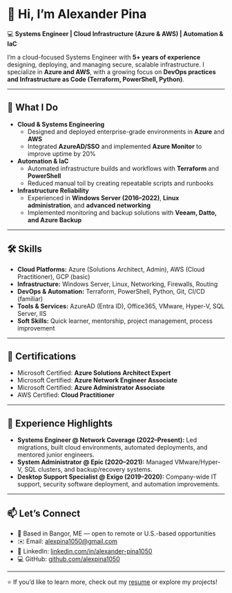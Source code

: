 # 👋 Hi, I’m Alexander Pina

💻 **Systems Engineer | Cloud Infrastructure (Azure & AWS) | Automation & IaC**

I’m a cloud-focused Systems Engineer with **5+ years of experience** designing, deploying, and managing secure, scalable infrastructure. I specialize in **Azure and AWS**, with a growing focus on **DevOps practices and Infrastructure as Code (Terraform, PowerShell, Python)**.

---

## 🚀 What I Do
- **Cloud & Systems Engineering**  
  - Designed and deployed enterprise-grade environments in **Azure** and **AWS**  
  - Integrated **AzureAD/SSO** and implemented **Azure Monitor** to improve uptime by 20%  
- **Automation & IaC**  
  - Automated infrastructure builds and workflows with **Terraform** and **PowerShell**  
  - Reduced manual toil by creating repeatable scripts and runbooks  
- **Infrastructure Reliability**  
  - Experienced in **Windows Server (2016–2022)**, **Linux administration**, and **advanced networking**  
  - Implemented monitoring and backup solutions with **Veeam, Datto, and Azure Backup**

---

## 🛠️ Skills
- **Cloud Platforms:** Azure (Solutions Architect, Admin), AWS (Cloud Practitioner), GCP (basic)  
- **Infrastructure:** Windows Server, Linux, Networking, Firewalls, Routing  
- **DevOps & Automation:** Terraform, PowerShell, Python, Git, CI/CD (familiar)  
- **Tools & Services:** AzureAD (Entra ID), Office365, VMware, Hyper-V, SQL Server, IIS  
- **Soft Skills:** Quick learner, mentorship, project management, process improvement  

---

## 📜 Certifications
- Microsoft Certified: **Azure Solutions Architect Expert**  
- Microsoft Certified: **Azure Network Engineer Associate**  
- Microsoft Certified: **Azure Administrator Associate**  
- AWS Certified: **Cloud Practitioner**

---

## 💼 Experience Highlights
- **Systems Engineer @ Network Coverage (2022–Present):** Led migrations, built cloud environments, automated deployments, and mentored junior engineers.  
- **System Administrator @ Epic (2020–2021):** Managed VMware/Hyper-V, SQL clusters, and backup/recovery systems.  
- **Desktop Support Specialist @ Exigo (2019–2020):** Company-wide IT support, security software deployment, and automation improvements.  

---

## 📫 Let’s Connect
- 📍 Based in Bangor, ME — open to remote or U.S.-based opportunities  
- ✉️ Email: [alexpina1050@gmail.com](mailto:alexpina1050@gmail.com)  
- 🔗 LinkedIn: [linkedin.com/in/alexander-pina1050](https://www.linkedin.com/in/alexander-pina1050/)  
- 💻 GitHub: [github.com/alexpina1050](https://github.com/alexpina1050)

---

⭐️ If you’d like to learn more, check out my [resume](./resume.pdf) or explore my projects!
